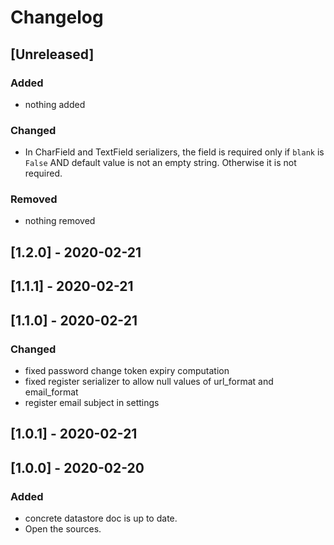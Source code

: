 # Changelog

## [Unreleased]

### Added

- nothing added

### Changed

- In CharField and TextField serializers, the field is required only if `blank` is `False` AND default value is not an empty string. Otherwise it is not required.

### Removed

- nothing removed

## [1.2.0] - 2020-02-21

## [1.1.1] - 2020-02-21

## [1.1.0] - 2020-02-21

### Changed

- fixed password change token expiry computation
- fixed register serializer to allow null values of url_format and email_format
- register email subject in settings

## [1.0.1] - 2020-02-21

## [1.0.0] - 2020-02-20

### Added

- concrete datastore doc is up to date.
- Open the sources.
